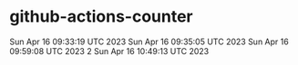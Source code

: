 # github-actions-counter
Sun Apr 16 09:33:19 UTC 2023
Sun Apr 16 09:35:05 UTC 2023
Sun Apr 16 09:59:08 UTC 2023
2 Sun Apr 16 10:49:13 UTC 2023

